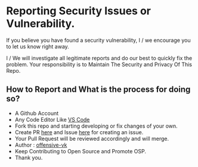 # Reporting Security Issues or Vulnerability.
If you believe you have found a security vulnerability, I / we encourage you to let us know right away.

I / We will investigate all legitimate reports and do our best to quickly fix the problem.
Your responsibility is to Maintain The Security and Privacy Of This Repo.

## How to Report and What is the process for doing so?

- A Github Account
- Any Code Editor Like [VS Code](https://code.visualstudio.com/download)
- Fork this repo and starting developing or fix changes of your own.
- Create PR [here](https://github.com/offensive-vk/Java/pr) and Issue [here](https://github.com/offensive-vk/Java/issue) for creating an issue.
- Your Pull Request will be reviewed accordingly and will merge.
- Author : [offensive-vk](https://github.com/offensive-vk/)
- Keep Contributing to Open Source and Promote OSP.
- Thank you.
